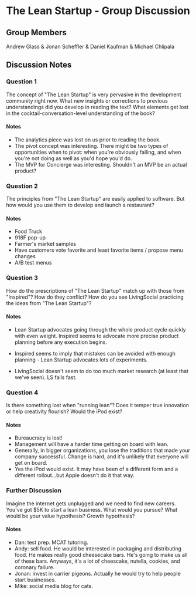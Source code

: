 # The Lean Startup - Group Discussion

## Group Members

Andrew Glass & Jonan Scheffler & Daniel Kaufman & Michael Chlipala

## Discussion Notes

### Question 1

The concept of "The Lean Startup" is very pervasive in the development community right now. 
What new insights or corrections to previous understandings did you develop in reading the text? 
What elements get lost in the cocktail-conversation-level understanding of the book?

#### Notes

* The analytics piece was lost on us prior to reading the book.
* The pivot concept was interesting. There might be two types of opportunities when to pivot: when you're obviously failing, and when you're not doing as well as you'd hope you'd do.
* The MVP for Concierge was interesting. Shouldn't an MVP be an actual product?

### Question 2

The principles from "The Lean Startup" are easily applied to software. 
But how would you use them to develop and launch a restaurant?

#### Notes

* Food Truck
* 918F pop-up
* Farmer's market samples
* Have customers vote favorite and least favorite items / propose menu changes
* A/B test menus

### Question 3

How do the prescriptions of "The Lean Startup" match up with those from "Inspired"? 
How do they conflict? How do you see LivingSocial practicing the ideas from "The Lean Startup"?

#### Notes

* Lean Startup advocates going through the whole product cycle quickly with even weight. Inspired seems to advocate more precise product planning before any execution begins. 
- Inspired seems to imply that mistakes can be avoided with enough planning - Lean Startup advocates lots of experiments.
* LivingSocial doesn't seem to do too much market research (at least that we've seen). LS fails fast.

### Question 4

Is there something lost when "running lean"? Does it temper true innovation or help creativity flourish?
Would the iPod exist?

#### Notes

* Bureaucracy is lost!
* Management will have a harder time getting on board with lean.
* Generally, in bigger organizations, you lose the traditions that made your company successful. Change is hard, and it's unlikely that everyone will get on board.
* Yes the iPod would exist. It may have been of a different form and a different rollout...but Apple doesn't do it that way. 

### Further Discussion

Imagine the internet gets unplugged and we need to find new careers. You've got $5K to start a lean business.
What would you pursue? What would be your value hypothesis? Growth hypothesis? 

#### Notes

* Dan: test prep. MCAT tutoring.
* Andy: sell food. He would be interested in packaging and distributing food. He makes really good cheesecake bars. He's going to make us all of these bars. Anyways, it's a lot of cheescake, nutella, cookies, and coronary failure.
* Jonan: invest in carrier pigeons. Actually he would try to help people start businesses.
* Mike: social media blog for cats.